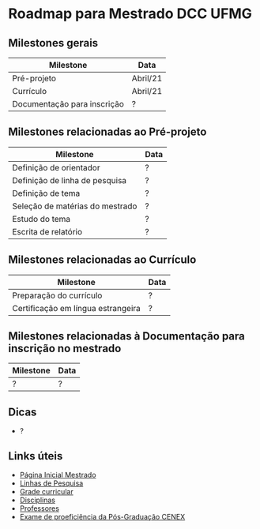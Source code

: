 # Roadmap para Mestrado DCC UFMG

## Milestones gerais

| Milestone | Data |
| - | - |
| Pré-projeto | Abril/21 |
| Currículo | Abril/21 |
| Documentação para inscrição | ? |

## Milestones relacionadas ao Pré-projeto

| Milestone | Data |
| - | - |
| Definição de orientador | ? |
| Definição de linha de pesquisa | ? |
| Definição de tema | ? |
| Seleção de matérias do mestrado | ? |
| Estudo do tema | ? |
| Escrita de relatório | ? |

## Milestones relacionadas ao Currículo

| Milestone | Data |
| - | - |
| Preparação do currículo | ? |
| Certificação em língua estrangeira | ? |

## Milestones relacionadas à Documentação para inscrição no mestrado

| Milestone | Data |
| - | - |
| ? | ? |

## Dicas

* ?

## Links úteis

* [Página Inicial Mestrado](http://ppgcc.dcc.ufmg.br/mestrado/)
* [Linhas de Pesquisa](http://ppgcc.dcc.ufmg.br/linhas-de-pesquisa/)
* [Grade curricular](ppgcc.dcc.ufmg.br/grade-curricular/)
* [Disciplinas](http://ppgcc.dcc.ufmg.br/disciplinas/)
* [Professores](http://ppgcc.dcc.ufmg.br/docentes/)
* [Exame de proeficiência da Pós-Graduação CENEX](https://cenex.letras.ufmg.br/exames-de-proficiencia/pos-graduacao)
